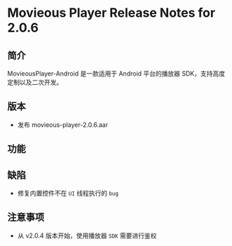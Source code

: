 # Movieous Player Release Notes for 2.0.6

## 简介

MovieousPlayer-Android 是一款适用于 Android 平台的播放器 SDK，支持高度定制以及二次开发。

## 版本

- 发布 movieous-player-2.0.6.aar

## 功能

## 缺陷

- 修复内置控件不在 `UI` 线程执行的 `bug`

## 注意事项

- 从 v2.0.4 版本开始，使用播放器 `SDK` 需要进行鉴权
